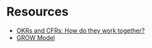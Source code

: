 # Resources

- [OKRs and CFRs: How do they work together?](https://www.whatmatters.com/resources/difference-between-okr-cfr/)
- [GROW Model](https://en.wikipedia.org/wiki/GROW_model)
